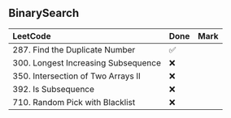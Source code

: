 ## BinarySearch

|          LeetCode                 | Done | Mark |
| :---                              | ---- | ---- |
| 287. Find the Duplicate Number |  ✅  |    |
| 300. Longest Increasing Subsequence |  ❌  |    |
| 350. Intersection of Two Arrays II |  ❌  |    |
| 392. Is Subsequence |  ❌  |    |
| 710. Random Pick with Blacklist |  ❌  |    |